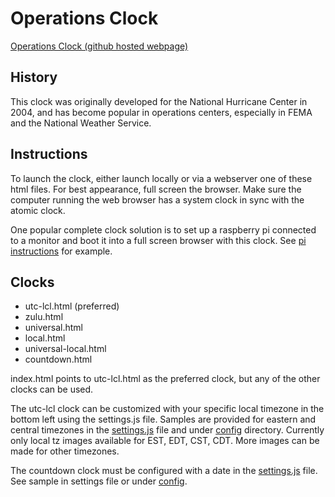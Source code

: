 # Operations Clock

[Operations Clock (github hosted webpage)](https://noaa-swpc.github.io/Operations-Clock/)

## History

This clock was originally developed for the National Hurricane Center in 2004, and has become popular in operations centers, especially in FEMA and the National Weather Service.

## Instructions

To launch the clock, either launch locally or via a webserver one of these html files. For best appearance, full screen the browser.
Make sure the computer running the web browser has a system clock in sync with the atomic clock.

One popular complete clock solution is to set up a raspberry pi connected to a monitor and boot it into a full screen browser with this clock. See [pi instructions](pi/) for example.

## Clocks

* utc-lcl.html (preferred)
* zulu.html
* universal.html
* local.html
* universal-local.html
* countdown.html

index.html points to utc-lcl.html as the preferred clock, but any of the other clocks can be used.

The utc-lcl clock can be customized with your specific local timezone in the bottom left using the settings.js file.  Samples are provided for eastern and central timezones in the [settings.js](settings.js) file and under [config](config) directory. Currently only local tz images available for EST, EDT, CST, CDT.  More images can be made for other timezones.

The countdown clock must be configured with a date in the [settings.js](settings.js) file. See sample in settings file or under [config](config).

